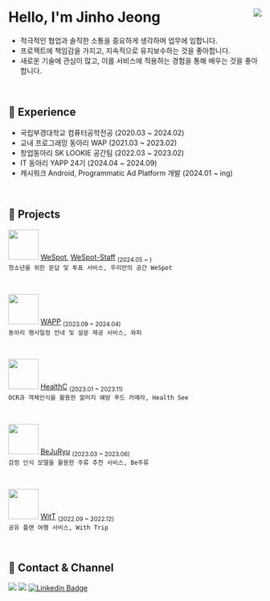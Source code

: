# Hello, I'm Jinho Jeong <a href="https://hits.seeyoufarm.com"><img align="right" src="https://hits.seeyoufarm.com/api/count/incr/badge.svg?url=https://github.com/jeongjaino&count_bg=%2321B573&title_bg=%23555555&icon=android.svg&icon_color=%23A5CD39&title=hits&edge_flat=false"/></a>
- 적극적인 협업과 솔직한 소통을 중요하게 생각하며 업무에 임합니다.
- 프로젝트에 책임감을 가지고, 지속적으로 유지보수하는 것을 좋아합니다. 
- 새로운 기술에 관심이 많고, 이를 서비스에 적용하는 경험을 통해 배우는 것을 좋아합니다.

<br/>

## 🌳 Experience
- 국립부경대학교 컴퓨터공학전공 (2020.03 ~ 2024.02)
- 교내 프로그래밍 동아리 WAP (2021.03 ~ 2023.02)
- 창업동아리 SK LOOKIE 공간팀 (2022.03 ~ 2023.02)
- IT 동아리 YAPP 24기 (2024.04 ~ 2024.09)
- 캐시워크 Android, Programmatic Ad Platform 개발 (2024.01 ~ ing)

<br/>

## 🌱 Projects

<img src="https://github.com/user-attachments/assets/251828d8-5b37-4c5e-90f5-f109dd485514" width=60 /> [WeSpot](https://github.com/YAPP-Github/WeSpot-Android), [WeSpot-Staff](https://github.com/wespot-bff/WeSpot-Staff) <sub>(2024.05 ~ )</sub>
<br/>`청소년을 위한 문답 및 투표 서비스, 우리만의 공간 WeSpot`

<br/>

<img src="https://github.com/user-attachments/assets/9733f4ad-97e1-4d1f-bf5b-6bacb5d36fc5" width=60 /> [WAPP](https://github.com/pknu-wap/WAPP) <sub>(2023.09 ~ 2024.04)</sub>
<br/>`동아리 행사일정 안내 및 설문 제공 서비스, 와피` 

<br/>

<img src="https://github.com/user-attachments/assets/d0d6e862-7cd9-422b-b860-3fde51c012ff" width=60 /> [HealthC](https://github.com/Solution-Challenge-HealthC/HealthC_Android) <sub>(2023.01 ~ 2023.11)</sub>
<br/>`OCR과 객체인식을 활용한 알러지 예방 푸드 카메라, Health See` 

<br/>

<img src="https://github.com/user-attachments/assets/91f83674-ccca-4023-b851-fdeb05165d1c" width=60 /> [BeJuRyu](https://github.com/pknu-wap/2023_1_WAT_BeJuRyu) <sub>(2023.03 ~ 2023.06)</sub>
<br/> `감정 인식 모델을 활용한 주류 추천 서비스, Be주류`

<br/>

<img src="https://github.com/pknu-wap/2022_2_WAP_APP_TEAM1/assets/108349655/9591d4db-61ae-4c83-b713-8f74e52deb4f" width=60 /> [WitT](https://github.com/pknu-wap/2022_2_WAP_APP_TEAM1) <sub>(2022.09 ~ 2022.12)</sub>
<br/> `공유 플랜 여행 서비스, With Trip`

<br/>

## 🦜 Contact & Channel

<a href="https://jeongjaino.tistory.com"><img src="https://img.shields.io/badge/Tech%20Blog-F05138?style=flat-square&logo=Tistory&logoColor=white&link=https://jeongjaino.tistory.com"/></a>
<a href="https://www.instagram.com/jaino33"><img src="https://img.shields.io/badge/Instagram-E4405F?style=flat-square&logo=Instagram&logoColor=white&link=https://www.instagram.com/jaino33"/></a>
[![Linkedin Badge](https://img.shields.io/badge/-LinkedIn-blue?style=flat-square&logo=Linkedin&logoColor=white&link=https://www.linkedin.com/in/jeongjaino)](https://www.linkedin.com/in/jeongjaino) 
